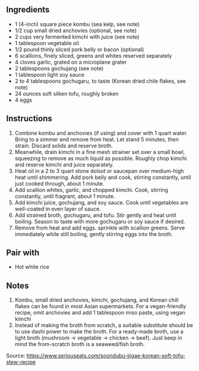 ## Ingredients
- 1 (4-inch) square piece kombu (sea kelp, see note)
- 1/2 cup small dried anchovies (optional, see note)
- 2 cups very fermented kimchi with juice (see note)
- 1 tablespoon vegetable oil
- 1/2 pound thinly sliced pork belly or bacon (optional)
- 6 scallions, finely sliced, greens and whites reserved separately
- 4 cloves garlic, grated on a microplane grater
- 2 tablespoons gochujang (see note)
- 1 tablespoon light soy sauce
- 2 to 4 tablespoons gochugaru, to taste (Korean dried chile flakes, see note)
- 24 ounces soft silken tofu, roughly broken
- 4 eggs
## Instructions
1. Combine kombu and anchovies (if using) and cover with 1 quart water. Bring to a simmer and remove from heat. Let stand 5 minutes, then strain. Discard solids and reserve broth. 
2. Meanwhile, drain kimchi in a fine mesh strainer set over a small bowl, squeezing to remove as much liquid as possible. Roughly chop kimchi and reserve kimchi and juice separately.
3. Heat oil in a 2 to 3 quart stone dolsot or saucepan over medium-high heat until shimmering. Add pork belly and cook, stirring constantly, until just cooked through, about 1 minute. 
4. Add scallion whites, garlic, and chopped kimchi. Cook, stirring constantly, until fragrant, about 1 minute.
5. Add kimchi juice, gochujang, and soy sauce. Cook until vegetables are well-coated in even layer of sauce. 
6. Add strained broth, gochugaru, and tofu. Stir gently and heat until boiling. Season to taste with more gochugaru or soy sauce if desired. 
7. Remove from heat and add eggs. sprinkle with scallion greens. Serve immediately while still boiling, gently stirring eggs into the broth.
## Pair with
- Hot white rice
## Notes
1. Kombu, small dried anchovies, kimchi, gochujang, and Korean chili flakes can be found in most Asian supermarkets. For a vegan-friendly recipe, omit anchovies and add 1 tablespoon miso paste, using vegan kimchi
2. Instead of making the broth from scratch, a suitable substitute should be to use dashi power to make the broth. For a ready-made broth, use a light broth (mushroom -> vegetable -> chicken -> beef). Just keep in mind the from-scratch broth is a seaweed/fish broth.

Source: https://www.seriouseats.com/soondubu-jjigae-korean-soft-tofu-stew-recipe
